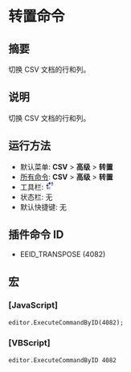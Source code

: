 # 转置命令

## 摘要

切换 CSV 文档的行和列。

## 说明

切换 CSV 文档的行和列。

## 运行方法

- 默认菜单: **CSV** \> **高级** \> **转置**
- [所有命令](../tools/all_commands): **CSV** \> **高级** \> **转置**
- 工具栏: ![](../../images/transpose.png)
- 状态栏: 无
- 默认快捷键: 无

## 插件命令 ID

- EEID\_TRANSPOSE (4082)

## 宏

### \[JavaScript\]

```
editor.ExecuteCommandByID(4082);
```

### \[VBScript\]

```
editor.ExecuteCommandByID 4082
```
